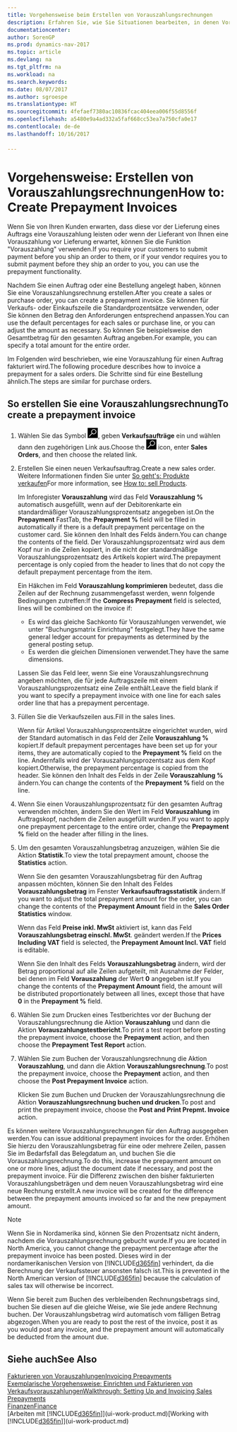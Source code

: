 ```yaml
---
title: Vorgehensweise beim Erstellen von Vorauszahlungsrechnungen
description: Erfahren Sie, wie Sie Situationen bearbeiten, in denen Vorauszahlung gefordert wird, oder Ihr Kreditor dies fordert.
documentationcenter: 
author: SorenGP
ms.prod: dynamics-nav-2017
ms.topic: article
ms.devlang: na
ms.tgt_pltfrm: na
ms.workload: na
ms.search.keywords: 
ms.date: 08/07/2017
ms.author: sgroespe
ms.translationtype: HT
ms.sourcegitcommit: 4fefaef7380ac10836fcac404eea006f55d8556f
ms.openlocfilehash: a5480e9a4ad332a5faf668cc53ea7a750cfa0e17
ms.contentlocale: de-de
ms.lasthandoff: 10/16/2017

---
```

# <a name="how-to-create-prepayment-invoices"></a><span data-ttu-id="fe386-103">Vorgehensweise: Erstellen von Vorauszahlungsrechnungen</span><span class="sxs-lookup"><span data-stu-id="fe386-103">How to: Create Prepayment Invoices</span></span>
<span data-ttu-id="fe386-104">Wenn Sie von Ihren Kunden erwarten, dass diese vor der Lieferung eines Auftrags eine Vorauszahlung leisten oder wenn der Lieferant von Ihnen eine Vorauszahlung vor Lieferung erwartet, können Sie die Funktion "Vorauszahlung" verwenden.</span><span class="sxs-lookup"><span data-stu-id="fe386-104">If you require your customers to submit payment before you ship an order to them, or if your vendor requires you to submit payment before they ship an order to you, you can use the prepayment functionality.</span></span>  

<span data-ttu-id="fe386-105">Nachdem Sie einen Auftrag oder eine Bestellung angelegt haben, können Sie eine Vorauszahlungsrechnung erstellen.</span><span class="sxs-lookup"><span data-stu-id="fe386-105">After you create a sales or purchase order, you can create a prepayment invoice.</span></span> <span data-ttu-id="fe386-106">Sie können für Verkaufs- oder Einkaufszeile die Standardprozentsätze verwenden, oder Sie können den Betrag den Anforderungen entsprechend anpassen.</span><span class="sxs-lookup"><span data-stu-id="fe386-106">You can use the default percentages for each sales or purchase line, or you can adjust the amount as necessary.</span></span> <span data-ttu-id="fe386-107">So können Sie beispielsweise den Gesamtbetrag für den gesamten Auftrag angeben.</span><span class="sxs-lookup"><span data-stu-id="fe386-107">For example, you can specify a total amount for the entire order.</span></span>  

<span data-ttu-id="fe386-108">Im Folgenden wird beschrieben, wie eine Vorauszahlung für einen Auftrag fakturiert wird.</span><span class="sxs-lookup"><span data-stu-id="fe386-108">The following procedure describes how to invoice a prepayment for a sales orders.</span></span> <span data-ttu-id="fe386-109">Die Schritte sind für eine Bestellung ähnlich.</span><span class="sxs-lookup"><span data-stu-id="fe386-109">The steps are similar for purchase orders.</span></span>  

## <a name="to-create-a-prepayment-invoice"></a><span data-ttu-id="fe386-110">So erstellen Sie eine Vorauszahlungsrechnung</span><span class="sxs-lookup"><span data-stu-id="fe386-110">To create a prepayment invoice</span></span>  
1. <span data-ttu-id="fe386-111">Wählen Sie das Symbol ![Nach Seite oder Bericht suchen](media/ui-search/search_small.png "Symbol Nach Seite oder Bericht suchen"), geben **Verkaufsaufträge** ein und wählen dann den zugehörigen Link aus.</span><span class="sxs-lookup"><span data-stu-id="fe386-111">Choose the ![Search for Page or Report](media/ui-search/search_small.png "Search for Page or Report icon") icon, enter **Sales Orders**, and then choose the related link.</span></span>  
2. <span data-ttu-id="fe386-112">Erstellen Sie einen neuen Verkaufsauftrag.</span><span class="sxs-lookup"><span data-stu-id="fe386-112">Create a new sales order.</span></span> <span data-ttu-id="fe386-113">Weitere Informationen finden Sie unter [So geht's: Produkte verkaufen](sales-how-sell-products.md)</span><span class="sxs-lookup"><span data-stu-id="fe386-113">For more information, see [How to: sell Products](sales-how-sell-products.md).</span></span>  

    <span data-ttu-id="fe386-114">Im Inforegister **Vorauszahlung** wird das Feld **Vorauszahlung %** automatisch ausgefüllt, wenn auf der Debitorenkarte ein standardmäßiger Vorauszahlungsprozentsatz angegeben ist.</span><span class="sxs-lookup"><span data-stu-id="fe386-114">On the **Prepayment** FastTab, the **Prepayment %** field will be filled in automatically if there is a default prepayment percentage on the customer card.</span></span> <span data-ttu-id="fe386-115">Sie können den Inhalt des Felds ändern.</span><span class="sxs-lookup"><span data-stu-id="fe386-115">You can change the contents of the field.</span></span> <span data-ttu-id="fe386-116">Der Vorauszahlungsprozentsatz wird aus dem Kopf nur in die Zeilen kopiert, in die nicht der standardmäßige Vorauszahlungsprozentsatz des Artikels kopiert wird.</span><span class="sxs-lookup"><span data-stu-id="fe386-116">The prepayment percentage is only copied from the header to lines that do not copy the default prepayment percentage from the item.</span></span>  

    <span data-ttu-id="fe386-117">Ein Häkchen im Feld **Vorauszahlung komprimieren** bedeutet, dass die Zeilen auf der Rechnung zusammengefasst werden, wenn folgende Bedingungen zutreffen:</span><span class="sxs-lookup"><span data-stu-id="fe386-117">If the **Compress Prepayment** field is selected, lines will be combined on the invoice if:</span></span>  
    - <span data-ttu-id="fe386-118">Es wird das gleiche Sachkonto für Vorauszahlungen verwendet, wie unter "Buchungsmatrix Einrichtung" festgelegt.</span><span class="sxs-lookup"><span data-stu-id="fe386-118">They have the same general ledger account for prepayments as determined by the general posting setup.</span></span>  
    - <span data-ttu-id="fe386-119">Es werden die gleichen Dimensionen verwendet.</span><span class="sxs-lookup"><span data-stu-id="fe386-119">They have the same dimensions.</span></span>  

    <span data-ttu-id="fe386-120">Lassen Sie das Feld leer, wenn Sie eine Vorauszahlungsrechnung angeben möchten, die für jede Auftragszeile mit einem Vorauszahlungsprozentsatz eine Zeile enthält.</span><span class="sxs-lookup"><span data-stu-id="fe386-120">Leave the field blank if you want to specify a prepayment invoice with one line for each sales order line that has a prepayment percentage.</span></span>  

3. <span data-ttu-id="fe386-121">Füllen Sie die Verkaufszeilen aus.</span><span class="sxs-lookup"><span data-stu-id="fe386-121">Fill in the sales lines.</span></span>  

    <span data-ttu-id="fe386-122">Wenn für Artikel Vorauszahlungsprozentsätze eingerichtet wurden, wird der Standard automatisch in das Feld  der Zeile **Vorauszahlung %** kopiert.</span><span class="sxs-lookup"><span data-stu-id="fe386-122">If default prepayment percentages have been set up for your items, they are automatically copied to the **Prepayment %** field on the line.</span></span> <span data-ttu-id="fe386-123">Andernfalls wird der Vorauszahlungsprozentsatz aus dem Kopf kopiert.</span><span class="sxs-lookup"><span data-stu-id="fe386-123">Otherwise, the prepayment percentage is copied from the header.</span></span> <span data-ttu-id="fe386-124">Sie können den Inhalt des Felds  in der Zeile **Vorauszahlung %** ändern.</span><span class="sxs-lookup"><span data-stu-id="fe386-124">You can change the contents of the **Prepayment %** field on the line.</span></span>  
4. <span data-ttu-id="fe386-125">Wenn Sie einen Vorauszahlungsprozentsatz für den gesamten Auftrag verwenden möchten, ändern Sie den Wert im Feld **Vorauszahlung** im Auftragskopf, nachdem die Zeilen ausgefüllt wurden.</span><span class="sxs-lookup"><span data-stu-id="fe386-125">If you want to apply one prepayment percentage to the entire order, change the **Prepayment %** field on the header after filling in the lines.</span></span>  
5. <span data-ttu-id="fe386-126">Um den gesamten Vorauszahlungsbetrag anzuzeigen, wählen Sie die Aktion **Statistik**.</span><span class="sxs-lookup"><span data-stu-id="fe386-126">To view the total prepayment amount, choose the **Statistics** action.</span></span>

    <span data-ttu-id="fe386-127">Wenn Sie den gesamten Vorauszahlungsbetrag für den Auftrag anpassen möchten, können Sie den Inhalt des Feldes **Vorauszahlungsbetrag** im Fenster **Verkaufsauftragsstatistik** ändern.</span><span class="sxs-lookup"><span data-stu-id="fe386-127">If you want to adjust the total prepayment amount for the order, you can change the contents of the **Prepayment Amount** field in the **Sales Order Statistics** window.</span></span>  

    <span data-ttu-id="fe386-128">Wenn das Feld **Preise inkl. MwSt** aktiviert ist, kann das Feld **Vorauszahlungsbetrag einschl. MwSt**. geändert werden.</span><span class="sxs-lookup"><span data-stu-id="fe386-128">If the **Prices Including VAT** field is selected, the **Prepayment Amount Incl. VAT** field is editable.</span></span>  

    <span data-ttu-id="fe386-129">Wenn Sie den Inhalt des Felds **Vorauszahlungsbetrag** ändern, wird der Betrag proportional auf alle Zeilen aufgeteilt, mit Ausnahme der Felder, bei denen im Feld **Vorauszahlung** der Wert **0** angegeben ist.</span><span class="sxs-lookup"><span data-stu-id="fe386-129">If you change the contents of the **Prepayment Amount** field, the amount will be distributed proportionately between all lines, except those that have **0** in the **Prepayment %** field.</span></span>  
6. <span data-ttu-id="fe386-130">Wählen Sie zum Drucken eines Testberichtes vor der Buchung der Vorauszahlungsrechnung die Aktion **Vorauszahlung** und dann die Aktion **Vorauszahlungstestbericht**.</span><span class="sxs-lookup"><span data-stu-id="fe386-130">To print a test report before posting the prepayment invoice, choose the **Prepayment** action, and then choose the **Prepayment Test Report** action.</span></span>  
7. <span data-ttu-id="fe386-131">Wählen Sie zum Buchen der Vorauszahlungsrechnung die Aktion **Vorauszahlung**, und dann die Aktion **Vorauszahlungsrechnung**.</span><span class="sxs-lookup"><span data-stu-id="fe386-131">To post the prepayment invoice, choose the **Prepayment** action, and then choose the **Post Prepayment Invoice** action.</span></span>  

    <span data-ttu-id="fe386-132">Klicken Sie zum Buchen und Drucken der Vorauszahlungsrechnung die Aktion **Vorauszahlungsrechnung buchen und drucken**.</span><span class="sxs-lookup"><span data-stu-id="fe386-132">To post and print the prepayment invoice, choose the **Post and Print Prepmt. Invoice** action.</span></span>  

<span data-ttu-id="fe386-133">Es können weitere Vorauszahlungsrechnungen für den Auftrag ausgegeben werden.</span><span class="sxs-lookup"><span data-stu-id="fe386-133">You can issue additional prepayment invoices for the order.</span></span> <span data-ttu-id="fe386-134">Erhöhen Sie hierzu den Vorauszahlungsbetrag für eine oder mehrere Zeilen, passen Sie im Bedarfsfall das Belegdatum an, und buchen Sie die Vorauszahlungsrechnung.</span><span class="sxs-lookup"><span data-stu-id="fe386-134">To do this, increase the prepayment amount on one or more lines, adjust the document date if necessary, and post the prepayment invoice.</span></span> <span data-ttu-id="fe386-135">Für die Differenz zwischen den bisher fakturierten Vorauszahlungsbeträgen und dem neuen Vorauszahlungsbetrag wird eine neue Rechnung erstellt.</span><span class="sxs-lookup"><span data-stu-id="fe386-135">A new invoice will be created for the difference between the prepayment amounts invoiced so far and the new prepayment amount.</span></span>  

> [!NOTE]  
>  <span data-ttu-id="fe386-136">Wenn Sie in Nordamerika sind, können Sie den Prozentsatz nicht ändern, nachdem die Vorauszahlungsrechnung gebucht wurde.</span><span class="sxs-lookup"><span data-stu-id="fe386-136">If you are located in North America, you cannot change the prepayment percentage after the prepayment invoice has been posted.</span></span> <span data-ttu-id="fe386-137">Dieses wird in der nordamerikanischen Version von [!INCLUDE[d365fin](includes/d365fin_md.md)] verhindert, da die Berechnung der Verkaufssteuer ansonsten falsch ist.</span><span class="sxs-lookup"><span data-stu-id="fe386-137">This is prevented in the North American version of [!INCLUDE[d365fin](includes/d365fin_md.md)] because the calculation of sales tax will otherwise be incorrect.</span></span>  

 <span data-ttu-id="fe386-138">Wenn Sie bereit zum Buchen des verbleibenden Rechnungsbetrags sind, buchen Sie diesen auf die gleiche Weise, wie Sie jede andere Rechnung buchen. Der Vorauszahlungsbetrag wird automatisch vom fälligen Betrag abgezogen.</span><span class="sxs-lookup"><span data-stu-id="fe386-138">When you are ready to post the rest of the invoice, post it as you would post any invoice, and the prepayment amount will automatically be deducted from the amount due.</span></span>  

## <a name="see-also"></a><span data-ttu-id="fe386-139">Siehe auch</span><span class="sxs-lookup"><span data-stu-id="fe386-139">See Also</span></span>  
[<span data-ttu-id="fe386-140">Fakturieren von Vorauszahlungen</span><span class="sxs-lookup"><span data-stu-id="fe386-140">Invoicing Prepayments</span></span>](finance-invoice-prepayments.md)  
[<span data-ttu-id="fe386-141">Exemplarische Vorgehensweise: Einrichten und Fakturieren von Verkaufsvorauszahlungen</span><span class="sxs-lookup"><span data-stu-id="fe386-141">Walkthrough: Setting Up and Invoicing Sales Prepayments</span></span>](walkthrough-setting-up-and-invoicing-sales-prepayments.md)  
[<span data-ttu-id="fe386-142">Finanzen</span><span class="sxs-lookup"><span data-stu-id="fe386-142">Finance</span></span>](finance.md)  
<span data-ttu-id="fe386-143">[Arbeiten mit [!INCLUDE[d365fin](includes/d365fin_md.md)]](ui-work-product.md)</span><span class="sxs-lookup"><span data-stu-id="fe386-143">[Working with [!INCLUDE[d365fin](includes/d365fin_md.md)]](ui-work-product.md)</span></span>

